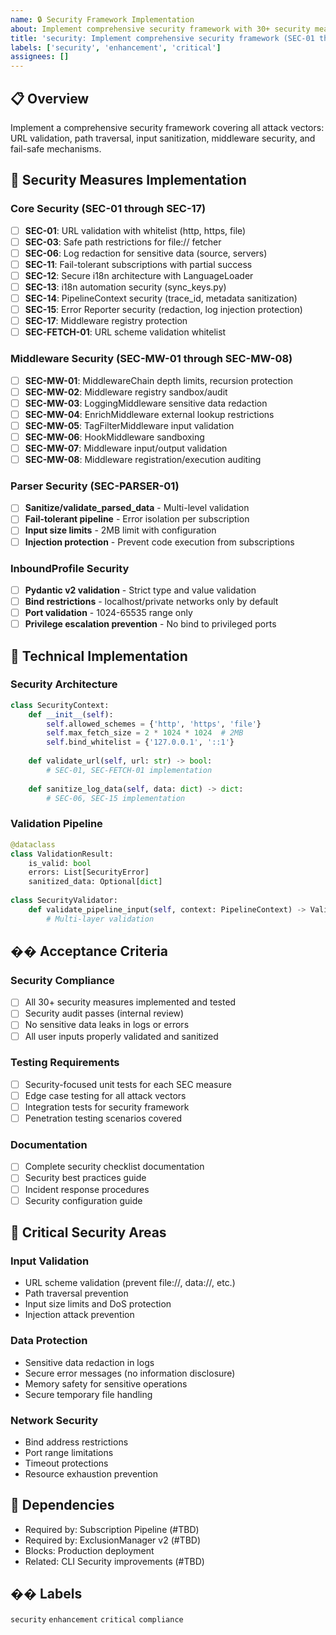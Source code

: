 ```yaml
---
name: 🔒 Security Framework Implementation
about: Implement comprehensive security framework with 30+ security measures
title: 'security: Implement comprehensive security framework (SEC-01 through SEC-MW-08)'
labels: ['security', 'enhancement', 'critical']
assignees: []
---
```


## 📋 Overview

Implement a comprehensive security framework covering all attack vectors: URL validation, path traversal, input sanitization, middleware security, and fail-safe mechanisms.

## 🎯 Security Measures Implementation

### Core Security (SEC-01 through SEC-17)
- [ ] **SEC-01**: URL validation with whitelist (http, https, file)
- [ ] **SEC-03**: Safe path restrictions for file:// fetcher
- [ ] **SEC-06**: Log redaction for sensitive data (source, servers)
- [ ] **SEC-11**: Fail-tolerant subscriptions with partial success
- [ ] **SEC-12**: Secure i18n architecture with LanguageLoader
- [ ] **SEC-13**: i18n automation security (sync_keys.py)
- [ ] **SEC-14**: PipelineContext security (trace_id, metadata sanitization)
- [ ] **SEC-15**: Error Reporter security (redaction, log injection protection)
- [ ] **SEC-17**: Middleware registry protection
- [ ] **SEC-FETCH-01**: URL scheme validation whitelist

### Middleware Security (SEC-MW-01 through SEC-MW-08)
- [ ] **SEC-MW-01**: MiddlewareChain depth limits, recursion protection
- [ ] **SEC-MW-02**: Middleware registry sandbox/audit
- [ ] **SEC-MW-03**: LoggingMiddleware sensitive data redaction
- [ ] **SEC-MW-04**: EnrichMiddleware external lookup restrictions
- [ ] **SEC-MW-05**: TagFilterMiddleware input validation
- [ ] **SEC-MW-06**: HookMiddleware sandboxing
- [ ] **SEC-MW-07**: Middleware input/output validation
- [ ] **SEC-MW-08**: Middleware registration/execution auditing

### Parser Security (SEC-PARSER-01)
- [ ] **Sanitize/validate_parsed_data** - Multi-level validation
- [ ] **Fail-tolerant pipeline** - Error isolation per subscription
- [ ] **Input size limits** - 2MB limit with configuration
- [ ] **Injection protection** - Prevent code execution from subscriptions

### InboundProfile Security
- [ ] **Pydantic v2 validation** - Strict type and value validation
- [ ] **Bind restrictions** - localhost/private networks only by default
- [ ] **Port validation** - 1024-65535 range only
- [ ] **Privilege escalation prevention** - No bind to privileged ports

## 🔧 Technical Implementation

### Security Architecture
```python
class SecurityContext:
    def __init__(self):
        self.allowed_schemes = {'http', 'https', 'file'}
        self.max_fetch_size = 2 * 1024 * 1024  # 2MB
        self.bind_whitelist = {'127.0.0.1', '::1'}
        
    def validate_url(self, url: str) -> bool:
        # SEC-01, SEC-FETCH-01 implementation
        
    def sanitize_log_data(self, data: dict) -> dict:
        # SEC-06, SEC-15 implementation
```

### Validation Pipeline
```python
@dataclass
class ValidationResult:
    is_valid: bool
    errors: List[SecurityError]
    sanitized_data: Optional[dict]
    
class SecurityValidator:
    def validate_pipeline_input(self, context: PipelineContext) -> ValidationResult:
        # Multi-layer validation
```

## �� Acceptance Criteria

### Security Compliance
- [ ] All 30+ security measures implemented and tested
- [ ] Security audit passes (internal review)
- [ ] No sensitive data leaks in logs or errors
- [ ] All user inputs properly validated and sanitized

### Testing Requirements
- [ ] Security-focused unit tests for each SEC measure
- [ ] Edge case testing for all attack vectors
- [ ] Integration tests for security framework
- [ ] Penetration testing scenarios covered

### Documentation
- [ ] Complete security checklist documentation
- [ ] Security best practices guide
- [ ] Incident response procedures
- [ ] Security configuration guide

## 🚨 Critical Security Areas

### Input Validation
- URL scheme validation (prevent file://, data://, etc.)
- Path traversal prevention
- Input size limits and DoS protection
- Injection attack prevention

### Data Protection
- Sensitive data redaction in logs
- Secure error messages (no information disclosure)
- Memory safety for sensitive operations
- Secure temporary file handling

### Network Security
- Bind address restrictions
- Port range limitations
- Timeout protections
- Resource exhaustion prevention

## 🔗 Dependencies

- Required by: Subscription Pipeline (#TBD)
- Required by: ExclusionManager v2 (#TBD)
- Blocks: Production deployment
- Related: CLI Security improvements (#TBD)

## ��️ Labels
`security` `enhancement` `critical` `compliance`
